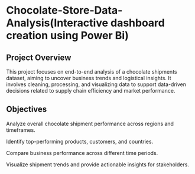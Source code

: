 # Chocolate-Store-Data-Analysis(Interactive dashboard  creation using Power Bi)

## Project Overview

This project focuses on end-to-end analysis of a chocolate shipments dataset, aiming to uncover business trends and logistical insights. It involves cleaning, processing, and visualizing data to support data-driven decisions related to supply chain efficiency and market performance.

## Objectives

Analyze overall chocolate shipment performance across regions and timeframes.

Identify top-performing products, customers, and countries.

Compare business performance across different time periods.

Visualize shipment trends and provide actionable insights for stakeholders.

